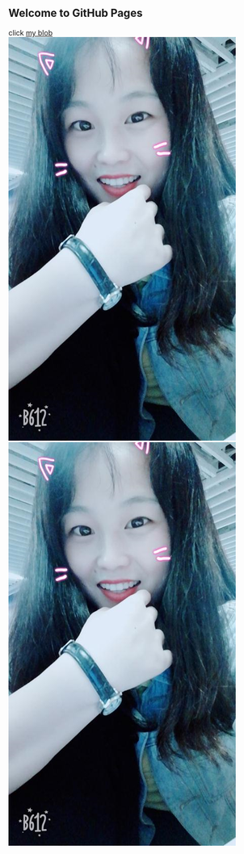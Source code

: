 ## Welcome to GitHub Pages
click [my blob](https://www.jianshu.com/u/986bcc3dcc0f)
![she](https://github.com/videring/videring.github.io/blob/master/images/she.png)
![she](./images/she.png)
